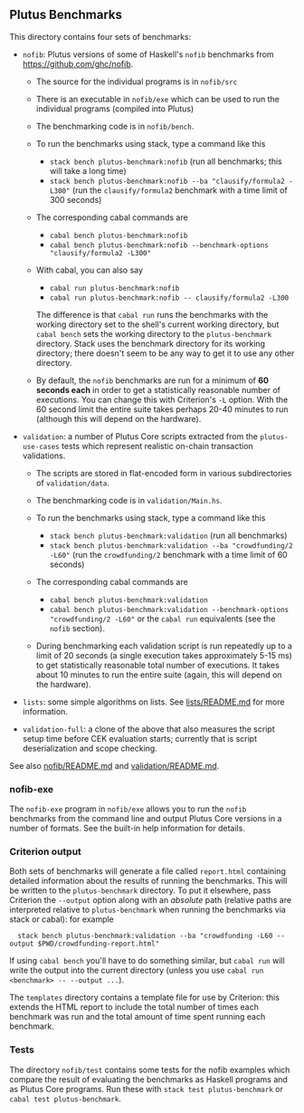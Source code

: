 ## Plutus Benchmarks

This directory contains four sets of benchmarks:

* `nofib`: Plutus versions of some of Haskell's `nofib` benchmarks from https://github.com/ghc/nofib.

   * The source for the individual programs is in `nofib/src`
   * There is an executable in `nofib/exe` which can be used to run the individual programs (compiled into Plutus)
   * The benchmarking code is in `nofib/bench`.

   * To run the benchmarks using stack, type a command like this
       * `stack bench plutus-benchmark:nofib` (run all benchmarks; this will take a long time)
       * `stack bench plutus-benchmark:nofib --ba "clausify/formula2 -L300"` (run the `clausify/formula2`
          benchmark with a time limit of 300 seconds)

   * The corresponding cabal commands are
       * `cabal bench plutus-benchmark:nofib`
       * `cabal bench plutus-benchmark:nofib --benchmark-options "clausify/formula2 -L300"`

   * With cabal, you can also say
       * `cabal run plutus-benchmark:nofib`
       * `cabal run plutus-benchmark:nofib -- clausify/formula2 -L300`

     The difference is that `cabal run` runs the benchmarks with the working directory
     set to the shell's current working directory, but `cabal bench` sets the working directory
     to the `plutus-benchmark` directory.  Stack uses the benchmark directory for its
     working directory; there doesn't seem to be any way to get it to use any other directory.

   * By default, the `nofib` benchmarks are run for a minimum of **60 seconds
     each** in order to get a statistically reasonable number of executions.
     You can change this with Criterion's `-L` option.  With the 60 second limit
     the entire suite takes perhaps 20-40 minutes to run (although this will
     depend on the hardware).

* `validation`:  a number of Plutus Core scripts extracted from the `plutus-use-cases` tests which represent realistic on-chain
   transaction validations.

   * The scripts are stored in flat-encoded form in various subdirectories of `validation/data`.

   * The benchmarking code is in `validation/Main.hs`.

   * To run the benchmarks using stack, type a command like this
       * `stack bench plutus-benchmark:validation` (run all benchmarks)
       * `stack bench plutus-benchmark:validation --ba "crowdfunding/2 -L60"` (run the `crowdfunding/2`
           benchmark with a time limit of 60 seconds)

   * The corresponding cabal commands are
       * `cabal bench plutus-benchmark:validation`
       * `cabal bench plutus-benchmark:validation --benchmark-options "crowdfunding/2 -L60"`
     or the `cabal run` equivalents (see the `nofib` section).

   * During benchmarking each validation script is run repeatedly up to a limit
     of 20 seconds (a single execution takes approximately 5-15 ms) to get
     statistically reasonable total number of executions.  It takes about 10
     minutes to run the entire suite (again, this will depend on the hardware).

* `lists`: some simple algorithms on lists.  See [lists/README.md](./lists/README.md) for more information.

* `validation-full`: a clone of the above that also measures the script setup time before CEK evaluation starts; currently that is script deserialization and scope checking.

See also [nofib/README.md](./nofib/README.md) and [validation/README.md](./validation/README.md).

### nofib-exe
The `nofib-exe` program in `nofib/exe` allows you to run the `nofib` benchmarks from the command line and
output Plutus Core versions in a number of formats.  See the built-in help information
for details.

### Criterion output

Both sets of benchmarks will generate a file called `report.html` containing
detailed information about the results of running the benchmarks. This will be
written to the `plutus-benchmark` directory.  To put it elsewhere, pass
Criterion the `--output` option along with an *absolute* path (relative paths
are interpreted relative to `plutus-benchmark` when running the benchmarks via
stack or cabal): for example

```
  stack bench plutus-benchmark:validation --ba "crowdfunding -L60 --output $PWD/crowdfunding-report.html"
```

If using `cabal bench` you'll have to do something similar, but `cabal run` will write the output into
the current directory (unless you use `cabal run <benchmark> -- --output ...`).

The `templates` directory contains a template file for use by Criterion: this extends
the HTML report to include the total number of times each benchmark was run and the
total amount of time spent running each benchmark.

### Tests

The directory `nofib/test` contains some tests for the nofib examples which
compare the result of evaluating the benchmarks as Haskell programs and as
Plutus Core programs.  Run these with `stack test plutus-benchmark` or
`cabal test plutus-benchmark`.
